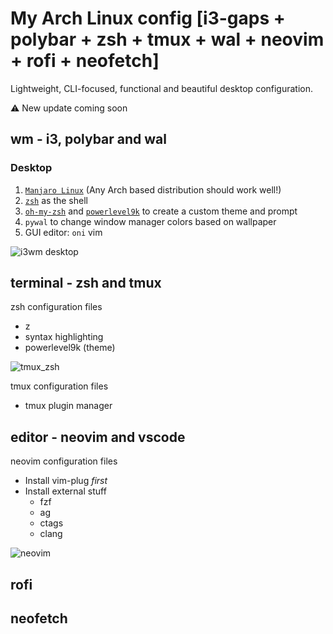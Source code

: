 # My Arch Linux config [i3-gaps + polybar + zsh + tmux + wal + neovim + rofi + neofetch]

Lightweight, CLI-focused, functional and beautiful desktop configuration.

:warning: New update coming soon

## wm - i3, polybar and wal

### Desktop

1. [`Manjaro Linux`](https://manjaro.org/) (Any Arch based distribution should work well!)
2. [`zsh`](http://www.zsh.org/) as the shell
3. [`oh-my-zsh`](https://github.com/robbyrussell/oh-my-zsh) and [`powerlevel9k`](https://github.com/bhilburn/powerlevel9k) to create a custom theme and prompt
4. `pywal` to change window manager colors based on wallpaper
5. GUI editor: `oni` vim

![i3wm desktop](assets/images/desktop_screenshot.png)

## terminal - zsh and tmux

zsh configuration files
* z
* syntax highlighting
* powerlevel9k (theme)

![tmux_zsh](assets/images/shell.png)

tmux configuration files
* tmux plugin manager


## editor - neovim and vscode
neovim configuration files
* Install vim-plug *first*
* Install external stuff
    * fzf
    * ag
    * ctags
    * clang

![neovim](assets/images/neovim.png)

## rofi

## neofetch
